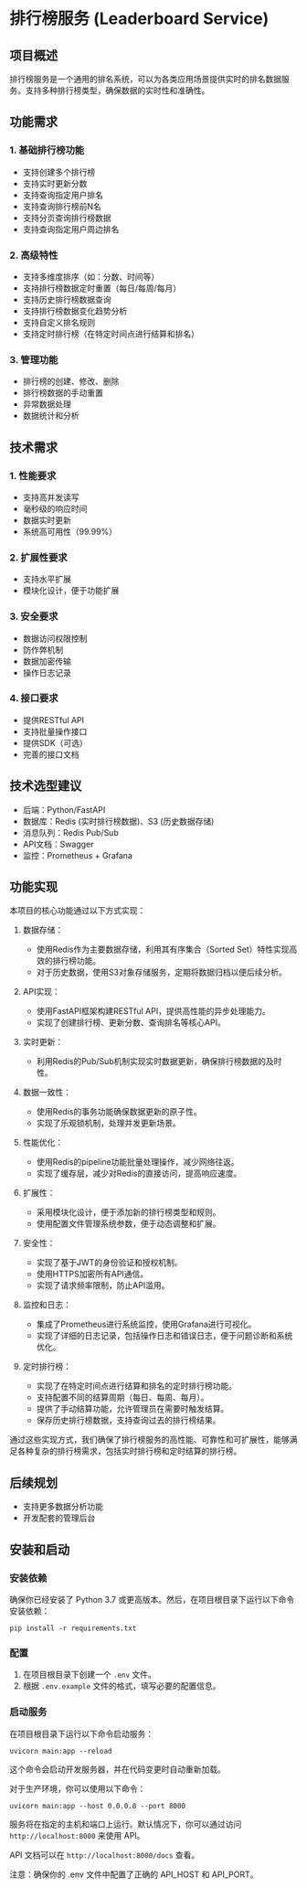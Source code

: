 # 排行榜服务 (Leaderboard Service)

## 项目概述
排行榜服务是一个通用的排名系统，可以为各类应用场景提供实时的排名数据服务。支持多种排行榜类型，确保数据的实时性和准确性。

## 功能需求

### 1. 基础排行榜功能
- 支持创建多个排行榜
- 支持实时更新分数
- 支持查询指定用户排名
- 支持查询排行榜前N名
- 支持分页查询排行榜数据
- 支持查询指定用户周边排名

### 2. 高级特性
- 支持多维度排序（如：分数、时间等）
- 支持排行榜数据定时重置（每日/每周/每月）
- 支持历史排行榜数据查询
- 支持排行榜数据变化趋势分析
- 支持自定义排名规则
- 支持定时排行榜（在特定时间点进行结算和排名）

### 3. 管理功能
- 排行榜的创建、修改、删除
- 排行榜数据的手动重置
- 异常数据处理
- 数据统计和分析

## 技术需求

### 1. 性能要求
- 支持高并发读写
- 毫秒级的响应时间
- 数据实时更新
- 系统高可用性（99.99%）

### 2. 扩展性要求
- 支持水平扩展
- 模块化设计，便于功能扩展

### 3. 安全要求
- 数据访问权限控制
- 防作弊机制
- 数据加密传输
- 操作日志记录

### 4. 接口要求
- 提供RESTful API
- 支持批量操作接口
- 提供SDK（可选）
- 完善的接口文档

## 技术选型建议
- 后端：Python/FastAPI
- 数据库：Redis (实时排行榜数据)、S3 (历史数据存储)
- 消息队列：Redis Pub/Sub
- API文档：Swagger
- 监控：Prometheus + Grafana

## 功能实现
本项目的核心功能通过以下方式实现：

1. 数据存储：
   - 使用Redis作为主要数据存储，利用其有序集合（Sorted Set）特性实现高效的排行榜功能。
   - 对于历史数据，使用S3对象存储服务，定期将数据归档以便后续分析。

2. API实现：
   - 使用FastAPI框架构建RESTful API，提供高性能的异步处理能力。
   - 实现了创建排行榜、更新分数、查询排名等核心API。

3. 实时更新：
   - 利用Redis的Pub/Sub机制实现实时数据更新，确保排行榜数据的及时性。

4. 数据一致性：
   - 使用Redis的事务功能确保数据更新的原子性。
   - 实现了乐观锁机制，处理并发更新场景。

5. 性能优化：
   - 使用Redis的pipeline功能批量处理操作，减少网络往返。
   - 实现了缓存层，减少对Redis的直接访问，提高响应速度。

6. 扩展性：
   - 采用模块化设计，便于添加新的排行榜类型和规则。
   - 使用配置文件管理系统参数，便于动态调整和扩展。

7. 安全性：
   - 实现了基于JWT的身份验证和授权机制。
   - 使用HTTPS加密所有API通信。
   - 实现了请求频率限制，防止API滥用。

8. 监控和日志：
   - 集成了Prometheus进行系统监控，使用Grafana进行可视化。
   - 实现了详细的日志记录，包括操作日志和错误日志，便于问题诊断和系统优化。

9. 定时排行榜：
   - 实现了在特定时间点进行结算和排名的定时排行榜功能。
   - 支持配置不同的结算周期（每日、每周、每月）。
   - 提供了手动结算功能，允许管理员在需要时触发结算。
   - 保存历史排行榜数据，支持查询过去的排行榜结果。

通过这些实现方式，我们确保了排行榜服务的高性能、可靠性和可扩展性，能够满足各种复杂的排行榜需求，包括实时排行榜和定时结算的排行榜。

## 后续规划
- 支持更多数据分析功能
- 开发配套的管理后台

## 安装和启动

### 安装依赖
确保你已经安装了 Python 3.7 或更高版本。然后，在项目根目录下运行以下命令安装依赖：

```
pip install -r requirements.txt
```

### 配置
1. 在项目根目录下创建一个 `.env` 文件。
2. 根据 `.env.example` 文件的格式，填写必要的配置信息。

### 启动服务
在项目根目录下运行以下命令启动服务：

```
uvicorn main:app --reload
```

这个命令会启动开发服务器，并在代码变更时自动重新加载。

对于生产环境，你可以使用以下命令：

```
uvicorn main:app --host 0.0.0.0 --port 8000
```

服务将在指定的主机和端口上运行。默认情况下，你可以通过访问 `http://localhost:8000` 来使用 API。

API 文档可以在 `http://localhost:8000/docs` 查看。

注意：确保你的 .env 文件中配置了正确的 API_HOST 和 API_PORT。
